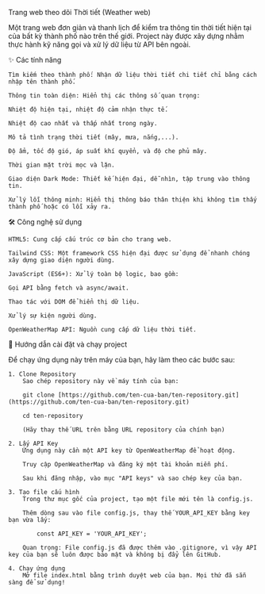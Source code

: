 Trang web theo dõi Thời tiết (Weather web)

Một trang web đơn giản và thanh lịch để kiểm tra thông tin thời tiết hiện tại của bất kỳ thành phố nào trên thế giới. Project này được xây dựng nhằm thực hành kỹ năng gọi và xử lý dữ liệu từ API bên ngoài.


✨ Các tính năng

    Tìm kiếm theo thành phố: Nhận dữ liệu thời tiết chi tiết chỉ bằng cách nhập tên thành phố.

    Thông tin toàn diện: Hiển thị các thông số quan trọng:

    Nhiệt độ hiện tại, nhiệt độ cảm nhận thực tế.

    Nhiệt độ cao nhất và thấp nhất trong ngày.

    Mô tả tình trạng thời tiết (mây, mưa, nắng,...).

    Độ ẩm, tốc độ gió, áp suất khí quyển, và độ che phủ mây.

    Thời gian mặt trời mọc và lặn.

    Giao diện Dark Mode: Thiết kế hiện đại, dễ nhìn, tập trung vào thông tin.

    Xử lý lỗi thông minh: Hiển thị thông báo thân thiện khi không tìm thấy thành phố hoặc có lỗi xảy ra.

🛠️ Công nghệ sử dụng

    HTML5: Cung cấp cấu trúc cơ bản cho trang web.

    Tailwind CSS: Một framework CSS hiện đại được sử dụng để nhanh chóng xây dựng giao diện người dùng.

    JavaScript (ES6+): Xử lý toàn bộ logic, bao gồm:

    Gọi API bằng fetch và async/await.

    Thao tác với DOM để hiển thị dữ liệu.

    Xử lý sự kiện người dùng.

    OpenWeatherMap API: Nguồn cung cấp dữ liệu thời tiết.

🚀 Hướng dẫn cài đặt và chạy project

Để chạy ứng dụng này trên máy của bạn, hãy làm theo các bước sau:

    1. Clone Repository
        Sao chép repository này về máy tính của bạn:

        git clone [https://github.com/ten-cua-ban/ten-repository.git](https://github.com/ten-cua-ban/ten-repository.git)

        cd ten-repository

        (Hãy thay thế URL trên bằng URL repository của chính bạn)

    2. Lấy API Key
        Ứng dụng này cần một API key từ OpenWeatherMap để hoạt động.

        Truy cập OpenWeatherMap và đăng ký một tài khoản miễn phí.

        Sau khi đăng nhập, vào mục "API keys" và sao chép key của bạn.

    3. Tạo file cấu hình
        Trong thư mục gốc của project, tạo một file mới tên là config.js.

        Thêm dòng sau vào file config.js, thay thế YOUR_API_KEY bằng key bạn vừa lấy:

            const API_KEY = 'YOUR_API_KEY';

        Quan trọng: File config.js đã được thêm vào .gitignore, vì vậy API key của bạn sẽ luôn được bảo mật và không bị đẩy lên GitHub.

    4. Chạy ứng dụng
        Mở file index.html bằng trình duyệt web của bạn. Mọi thứ đã sẵn sàng để sử dụng!

